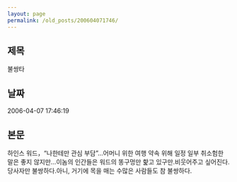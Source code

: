 ```yaml
---
layout: page
permalink: /old_posts/200604071746/
---
```


## 제목
불쌍타

## 날짜
2006-04-07 17:46:19

## 본문
하인스 워드，“나한테만 관심 부담”…어머니 위한 여행 약속 위해 일정 일부 취소험한 말은 좋지 않지만...이놈의 인간들은 워드의 똥구멍만 핥고 있구만.비웃어주고 싶어진다.당사자만 불쌍하다.아니, 거기에 목을 매는 수많은 사람들도 참 불쌍하다.